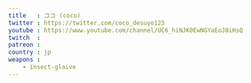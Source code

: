```yaml
---
title   : ココ (coco)
twitter : https://twitter.com/coco_desuyo123
youtube : https://www.youtube.com/channel/UC6_hiNJK0EwNGYaEoJ8iHsQ
twitch  : 
patreon : 
country : jp
weapons :
    - insect-glaive
---
```


